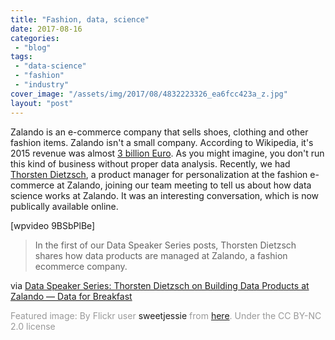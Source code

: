```yaml
---
title: "Fashion, data, science"
date: 2017-08-16
categories: 
 - "blog"
tags: 
 - "data-science"
 - "fashion"
 - "industry"
cover_image: "/assets/img/2017/08/4832223326_ea6fcc423a_z.jpg"
layout: "post"
---
```


Zalando is an e-commerce company that sells shoes, clothing and other fashion items. Zalando isn't a small company. According to Wikipedia, it's 2015 revenue was almost [3 billion Euro](https://en.wikipedia.org/wiki/Zalando). As you might imagine, you don't run this kind of business without proper data analysis. Recently, we had [Thorsten Dietzsch](https://de.linkedin.com/in/thorsten-dietzsch-aaaa6b63), a product manager for personalization at the fashion e-commerce at Zalando, joining our team meeting to tell us about how data science works at Zalando. It was an interesting conversation, which is now publically available online.

[wpvideo 9BSbPlBe]

> In the first of our Data Speaker Series posts, Thorsten Dietzsch shares how data products are managed at Zalando, a fashion ecommerce company.

via [Data Speaker Series: Thorsten Dietzsch on Building Data Products at Zalando — Data for Breakfast](http://data.blog/2017/08/15/data-speaker-series-thorsten-dietzsch-on-building-data-products-at-zalando/)

<span style="color:#999999;size:tiny;">Featured image: By Flickr user </span>sweetjessie<span style="color:#999999;"> from <a href="https://www.flickr.com/photos/sweetjessie/4832223326/in/photolist-8n1pDh-davmHd-bMDHe4-8DxKa3-6Qzxvc-4yH7Wh-6QDCE9-9emWLw-9emWDA-bu9ih5-9emWNs-9emWJq-5pZrbV-bxK1xD-3ct2EX-66DGyJ-9eiShX-9eiSJD-CDUN-9emWGj-edoKSV-egyWTn-9mvRaD-74UyGW-eeqU6c-9emWrA-qCr486-cT5A49-bBuXc6-9EEpTB-LeJjD-eeqUdz-5zp4dD-5ztmpd-RXfPvN-2wcsGx-LkP5t-9emWvL-6URj86-5zp296-eewCNh-aoYr2a-8BVAvU-5UnNxg-PcMLf-4qeFHA-587RDt-5pZr6H-5q4KDY-8nk6uX">here</a>. Under the CC BY-NC 2.0 license</span>
